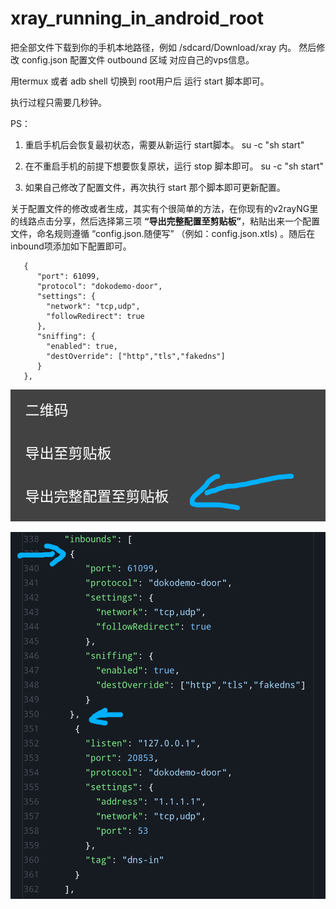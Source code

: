 # xray_running_in_android_root

把全部文件下载到你的手机本地路径，例如 /sdcard/Download/xray 内。
然后修改 config.json 配置文件 outbound 区域 对应自己的vps信息。

用termux 或者 adb shell  切换到 root用户后 运行 start 脚本即可。

执行过程只需要几秒钟。

PS：

1. 重启手机后会恢复最初状态，需要从新运行 start脚本。
su -c "sh start"

2. 在不重启手机的前提下想要恢复原状，运行 stop 脚本即可。
su -c "sh start"

3. 如果自己修改了配置文件，再次执行 start 那个脚本即可更新配置。


关于配置文件的修改或者生成，其实有个很简单的方法，在你现有的v2rayNG里的线路点击分享，然后选择第三项 **“导出完整配置至剪贴板”**，粘贴出来一个配置文件，命名规则遵循 “config.json.随便写” （例如：config.json.xtls) 。随后在inbound项添加如下配置即可。

```
   {
      "port": 61099,
      "protocol": "dokodemo-door",
      "settings": {
        "network": "tcp,udp",
        "followRedirect": true
      },
      "sniffing": {
        "enabled": true,
        "destOverride": ["http","tls","fakedns"]
      }
   }, 
```

![选择导出完整配置](https://github.com/aresbigboy/download/blob/master/Screenshot_20220319-214300-787~2.png)

![添加箭头之间内容](https://github.com/aresbigboy/download/blob/master/Screenshot_20220319-214154-552~2.png)
